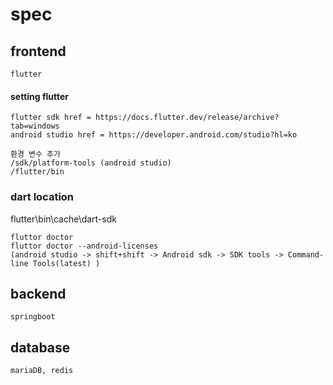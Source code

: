 # spec
## frontend
    flutter
#### setting flutter
    flutter sdk href = https://docs.flutter.dev/release/archive?tab=windows
    android studio href = https://developer.android.com/studio?hl=ko
    
    환경 변수 추가
    /sdk/platform-tools (android studio)
    /flutter/bin
### dart location
flutter\bin\cache\dart-sdk
    
    fluttor doctor
    fluttor doctor --android-licenses 
    (android studio -> shift+shift -> Android sdk -> SDK tools -> Command-line Tools(latest) )
## backend
    springboot
## database
    mariaDB, redis
